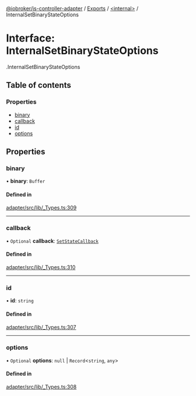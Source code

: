 [@iobroker/js-controller-adapter](../README.md) / [Exports](../modules.md) / [<internal\>](../modules/internal_.md) / InternalSetBinaryStateOptions

# Interface: InternalSetBinaryStateOptions

[<internal>](../modules/internal_.md).InternalSetBinaryStateOptions

## Table of contents

### Properties

- [binary](internal_.InternalSetBinaryStateOptions.md#binary)
- [callback](internal_.InternalSetBinaryStateOptions.md#callback)
- [id](internal_.InternalSetBinaryStateOptions.md#id)
- [options](internal_.InternalSetBinaryStateOptions.md#options)

## Properties

### binary

• **binary**: `Buffer`

#### Defined in

[adapter/src/lib/_Types.ts:309](https://github.com/ioBroker/ioBroker.js-controller/blob/16cebeed/packages/adapter/src/lib/_Types.ts#L309)

___

### callback

• `Optional` **callback**: [`SetStateCallback`](../modules/internal_.md#setstatecallback)

#### Defined in

[adapter/src/lib/_Types.ts:310](https://github.com/ioBroker/ioBroker.js-controller/blob/16cebeed/packages/adapter/src/lib/_Types.ts#L310)

___

### id

• **id**: `string`

#### Defined in

[adapter/src/lib/_Types.ts:307](https://github.com/ioBroker/ioBroker.js-controller/blob/16cebeed/packages/adapter/src/lib/_Types.ts#L307)

___

### options

• `Optional` **options**: ``null`` \| `Record`<`string`, `any`\>

#### Defined in

[adapter/src/lib/_Types.ts:308](https://github.com/ioBroker/ioBroker.js-controller/blob/16cebeed/packages/adapter/src/lib/_Types.ts#L308)
